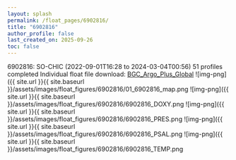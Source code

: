 ```yaml
---
layout: splash
permalink: /float_pages/6902816/
title: "6902816"
author_profile: false
last_created_on: 2025-09-26
toc: false
---
```

 
6902816: SO-CHIC (2022-09-01T16:28 to 2024-03-04T00:56)
51 profiles completed
Individual float file download: [BGC_Argo_Plus_Global](https://ftp.soest.hawaii.edu/bgc_argo_plus/Individual_Floats/outliers_removed/6902816_Sprof_processed.nc)
![img-png]({{ site.url }}{{ site.baseurl }}/assets/images/float_figures/6902816/01_6902816_map.png
![img-png]({{ site.url }}{{ site.baseurl }}/assets/images/float_figures/6902816/6902816_DOXY.png
![img-png]({{ site.url }}{{ site.baseurl }}/assets/images/float_figures/6902816/6902816_PRES.png
![img-png]({{ site.url }}{{ site.baseurl }}/assets/images/float_figures/6902816/6902816_PSAL.png
![img-png]({{ site.url }}{{ site.baseurl }}/assets/images/float_figures/6902816/6902816_TEMP.png
